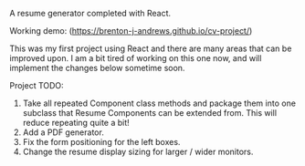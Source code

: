 A resume generator completed with React. 

Working demo: (https://brenton-j-andrews.github.io/cv-project/)

This was my first project using React and there are many areas that can be improved upon. I am a bit tired of working on this one now, and will implement the changes below sometime soon.

Project TODO: 
1. Take all repeated Component class methods and package them into one subclass that Resume Components can be extended from. This will reduce repeating quite a bit!
2. Add a PDF generator.
3. Fix the form positioning for the left boxes.
4. Change the resume display sizing for larger / wider monitors.
